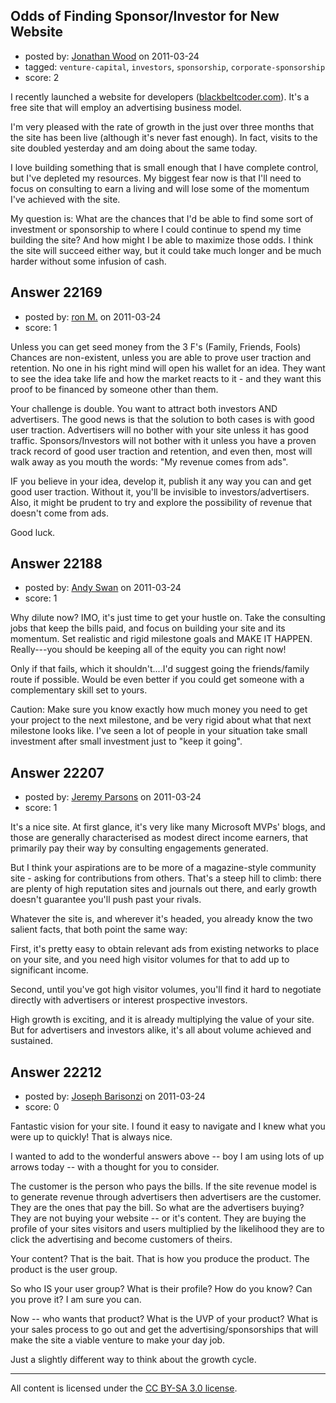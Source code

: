 ## Odds of Finding Sponsor/Investor for New Website

- posted by: [Jonathan Wood](https://stackexchange.com/users/-1/7001-jonathan-wood) on 2011-03-24
- tagged: `venture-capital`, `investors`, `sponsorship`, `corporate-sponsorship`
- score: 2

I recently launched a website for developers ([blackbeltcoder.com](http://www.blackbeltcoder.com)). It's a free site that will employ an advertising business model.

I'm very pleased with the rate of growth in the just over three months that the site has been live (although it's never fast enough). In fact, visits to the site doubled yesterday and am doing about the same today.

I love building something that is small enough that I have complete control, but I've depleted my resources. My biggest fear now is that I'll need to focus on consulting to earn a living and will lose some of the momentum I've achieved with the site.

My question is: What are the chances that I'd be able to find some sort of investment or sponsorship to where I could continue to spend my time building the site? And how might I be able to maximize those odds. I think the site will succeed either way, but it could take much longer and be much harder without some infusion of cash.


## Answer 22169

- posted by: [ron M.](https://stackexchange.com/users/-1/2122-ron-m) on 2011-03-24
- score: 1

Unless you can get seed money from the 3 F's (Family, Friends, Fools) Chances are non-existent, unless you are able to prove user traction and retention. No one in his right mind will open his wallet for an idea. They want to see the idea take life and how the market reacts to it - and they want this proof to be financed by someone other than them. 

Your challenge is double. You want to attract both investors AND advertisers. The good news is that the solution to both cases is with good user traction. Advertisers will no bother with your site unless it has good traffic. Sponsors/Investors will not bother with it unless you have a proven track record of good user traction and retention, and even then, most will walk away as you mouth the words: "My revenue comes from ads". 

IF you believe in your idea, develop it, publish it any way you can and get good user traction. Without it, you'll be invisible to investors/advertisers. Also, it might be prudent to try and explore the possibility of revenue that doesn't come from ads.

Good luck.


## Answer 22188

- posted by: [Andy Swan](https://stackexchange.com/users/-1/8683-andy-swan) on 2011-03-24
- score: 1

Why dilute now?  IMO, it's just time to get your hustle on.  Take the consulting jobs that keep the bills paid, and focus on building your site and its momentum.  Set realistic and rigid milestone goals and MAKE IT HAPPEN.  Really---you should be keeping all of the equity you can right now!

Only if that fails, which it shouldn't....I'd suggest going the friends/family route if possible.  Would be even better if you could get someone with a complementary skill set to yours.  

Caution:  Make sure you know exactly how much money you need to get your project to the next milestone, and be very rigid about what that next milestone looks like.  I've seen a lot of people in your situation take small investment after small investment just to "keep it going".  


## Answer 22207

- posted by: [Jeremy Parsons](https://stackexchange.com/users/-1/4291-jeremy-parsons) on 2011-03-24
- score: 1

It's a nice site. At first glance, it's very like many Microsoft MVPs' blogs, and those are generally characterised as modest direct income earners, that primarily pay their way by consulting engagements generated. 

But I think your aspirations are to be more of a magazine-style community site - asking for contributions from others. That's a steep hill to climb: there are plenty of high reputation sites and journals out there, and early growth doesn't guarantee you'll push past your rivals.

Whatever the site is, and wherever it's headed, you already know the two salient facts, that both point the same way:

First, it's pretty easy to obtain relevant ads from existing networks to place on your site, and you need high visitor volumes for that to add up to significant income.

Second, until you've got high visitor volumes, you'll find it hard to negotiate directly with advertisers or interest prospective investors.

High growth is exciting, and it is already multiplying the value of your site. But for advertisers and investors alike, it's all about volume achieved and sustained.


## Answer 22212

- posted by: [Joseph Barisonzi](https://stackexchange.com/users/-1/8791-joseph-barisonzi) on 2011-03-24
- score: 0

Fantastic vision for your site. I found it easy to navigate and I knew what you were up to quickly! That is always nice.

I wanted to add to the wonderful answers above -- boy I am using lots of up arrows today -- with a thought for you to consider. 

The customer is the person who pays the bills. If the site revenue model is to generate revenue through advertisers then advertisers are the customer. They are the ones that pay the bill. So what are the advertisers buying? They are not buying your website -- or it's content. They are buying the profile of your sites visitors and users multiplied by the likelihood they are to click the advertising and become customers of theirs. 

Your content? That is the bait. That is how you produce the product. The product is the user group. 

So who IS your user group? What is their profile? How do you know? Can you prove it? 
I am sure you can.

Now -- who wants that product? What is the UVP of your product? What is your sales process to go out and get the advertising/sponsorships that will make the site a viable venture to make your day job. 

Just a slightly different way to think about the growth cycle. 



---

All content is licensed under the [CC BY-SA 3.0 license](https://creativecommons.org/licenses/by-sa/3.0/).
